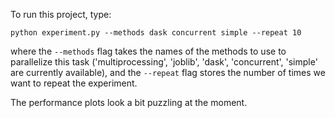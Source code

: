 To run this project, type:
```
python experiment.py --methods dask concurrent simple --repeat 10
```
where the `--methods` flag takes the names of the methods to use to parallelize this task ('multiprocessing', 'joblib', 'dask', 'concurrent', 'simple' are currently available), and the `--repeat` flag stores the number of times we want to repeat the experiment.

The performance plots look a bit puzzling at the moment.
